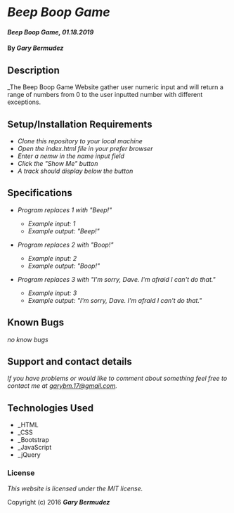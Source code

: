 # _Beep Boop Game_

#### _Beep Boop Game, 01.18.2019_

#### By _**Gary Bermudez**_

## Description

_The Beep Boop Game Website gather user numeric input and will return a range of numbers from 0 to the user inputted number with different exceptions.

## Setup/Installation Requirements

* _Clone this repository to your local machine_
* _Open the index.html file in your prefer browser_
* _Enter a nemw in the name input field_
* _Click the "Show Me" button_
* _A track should display below the button_

## Specifications

* _Program replaces 1 with "Beep!"_
  * _Example input: 1_
  * _Example output: "Beep!"_

* _Program replaces 2 with "Boop!"_
  * _Example input: 2_
  * _Example output: "Boop!"_

* _Program replaces 3 with "I'm sorry, Dave. I'm afraid I can't do that."_
  * _Example input: 3_
  * _Example output: "I'm sorry, Dave. I'm afraid I can't do that."_


## Known Bugs

_no know bugs_

## Support and contact details

_If you have problems or would like to comment about something feel free to contact me at garybm.17@gmail.com._

## Technologies Used

* _HTML
* _CSS
* _Bootstrap
* _JavaScript
* _jQuery

### License

*This website is licensed under the MIT license.*

Copyright (c) 2016 **_Gary Bermudez_**
